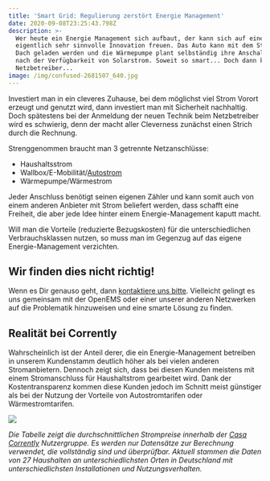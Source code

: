 ```yaml
---
title: 'Smart Grid: Regulierung zerstört Energie Management'
date: 2020-09-08T23:25:43.798Z
description: >-
  Wer heute ein Energie Management sich aufbaut, der kann sich auf eine
  eigentlich sehr sinnvolle Innovation freuen. Das Auto kann mit dem Strom vom
  Dach geladen werden und die Wärmepumpe plant selbständig ihre Anschaltzeiten
  nach der Verfügbarkeit von Solarstrom. Soweit so smart... Doch dann kam der
  Netzbetreiber...
image: /img/confused-2681507_640.jpg
---
```

Investiert man in ein cleveres Zuhause, bei dem möglichst viel Strom Vorort erzeugt und genutzt wird, dann investiert man mit Sicherheit nachhaltig. Doch spätestens bei der Anmeldung der neuen Technik beim Netzbetreiber wird es schwierig, denn der macht aller Cleverness zunächst einen Strich durch die Rechnung.

Strenggenommen braucht man 3 getrennte Netzanschlüsse:

* Haushaltsstrom
* Wallbox/E-Mobilität/[Autostrom](https://www.corrently.de/transparenz/autostrom/)
* Wärmepumpe/Wärmestrom

Jeder Anschluss benötigt seinen eigenen Zähler und kann somit auch von einem anderen Anbieter mit Strom beliefert werden, dass schafft eine Freiheit, die aber jede Idee hinter einem Energie-Management kaputt macht. 

Will man die Vorteile (reduzierte Bezugskosten) für die unterschiedlichen Verbrauchsklassen nutzen, so muss man im Gegenzug auf das eigene Energie-Management verzichten. 

## Wir finden dies nicht richtig!

Wenn es Dir genauso geht, dann [kontaktiere uns bitte](https://www.stromdao.de/kontakt). Vielleicht gelingt es uns gemeinsam mit der OpenEMS oder einer unserer anderen Netzwerken auf die Problematik hinzuweisen und eine smarte Lösung zu finden.

## Realität bei Corrently

Wahrscheinlich ist der Anteil derer, die ein Energie-Management betreiben in unserem Kundenstamm deutlich höher als bei vielen anderen Stromanbietern. Dennoch zeigt sich, dass bei diesen Kunden meistens mit einem Stromanschluss für Haushaltstrom gearbeitet wird. Dank der Kostentransparenz kommen diese Kunden jedoch im Schnitt meist günstiger als bei der Nutzung der Vorteile von Autostromtarifen oder Wärmestromtarifen. 

![](/img/strompreis.png)

_Die Tabelle zeigt die durchschnittlichen Strompreise innerhalb der_ [_Casa Corrently_](https://www.stromdao.de/casa) _Nutzergruppe. Es werden nur Datensätze zur Berechnung verwendet, die vollständig sind und überprüfbar. Aktuell stammen die Daten von 27 Haushalten an unterschiedlichsten Orten in Deutschland mit unterschiedlichsten Installationen und Nutzungsverhalten._
